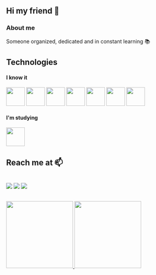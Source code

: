 ## Hi my friend 👋
### About me
Someone organized, dedicated and in constant learning 📚
## Technologies

#### I know it
<div>
  <img src="https://cdn.jsdelivr.net/gh/devicons/devicon/icons/html5/html5-original.svg" width="50"/>
     <img src="https://cdn.jsdelivr.net/gh/devicons/devicon/icons/css3/css3-original.svg" width="50"/>
     <img src="https://cdn.jsdelivr.net/gh/devicons/devicon/icons/javascript/javascript-original.svg" width = "50"/>
    <img src="https://cdn.jsdelivr.net/gh/devicons/devicon/icons/git/git-original.svg"  width=50/>
    <img src="https://cdn.jsdelivr.net/gh/devicons/devicon@latest/icons/sqldeveloper/sqldeveloper-original.svg" width="50" />
    <img src="https://cdn.jsdelivr.net/gh/devicons/devicon/icons/react/react-original.svg" width="50"/>
    <img src="https://cdn.jsdelivr.net/gh/devicons/devicon/icons/nodejs/nodejs-original.svg" width="50"/>
</div>
<h4>I'm studying</h4>
    <img src="https://cdn.jsdelivr.net/gh/devicons/devicon@latest/icons/csharp/csharp-original.svg" width="50"/>
<div>

</div>
    
## Reach me at 📫 
  <div><br>
     <a href = "mailto:dev.ramosss2003@gmail.com"><img src="https://img.shields.io/badge/Gmail-D14836?style=for-the-badge&logo=gmail&logoColor=white" target="_blank"></a>
     <a href="https://www.linkedin.com/in/emilly-ramos-517b14208/" target="_blank"><img src="https://img.shields.io/badge/-LinkedIn-%230077B5?style=for-the-badge&logo=linkedin&logoColor=white" target="_blank"></a>
    <a href="https://t.me/Emilly_Ramoss" target="_blank"><img src="https://img.shields.io/badge/Telegram-2CA5E0?style=for-the-badge&logo=telegram&logoColor=white"></a>
  </div>
  
## 
  <div>
  <a href="https://github.com/devramoss">
  <img height="180em" src="https://github-readme-stats.vercel.app/api?username=devramoss&show_icons=true&theme=dracula&include_all_commits=true&count_private=true"/>
  <img height="180em" src="https://github-readme-stats.vercel.app/api/top-langs/?username=devramoss&layout=compact&langs_count=7&theme=dracula"/>
  </div>



